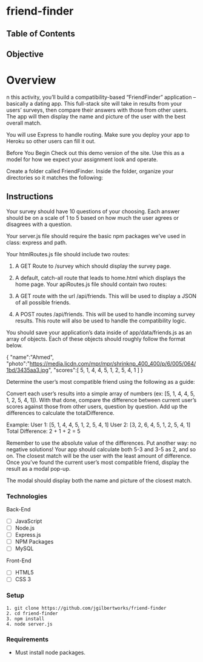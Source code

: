 # friend-finder

## Table of Contents 

## Objective 

# Overview

n this activity, you’ll build a compatibility-based “FriendFinder” application – basically a dating app. This full-stack site will take in results from your users’ surveys, then compare their answers with those from other users. The app will then display the name and picture of the user with the best overall match.

You will use Express to handle routing. Make sure you deploy your app to Heroku so other users can fill it out.

Before You Begin
Check out this demo version of the site. Use this as a model for how we expect your assignment look and operate.

Create a folder called FriendFinder. Inside the folder, organize your directories so it matches the following:

## Instructions

Your survey should have 10 questions of your choosing. Each answer should be on a scale of 1 to 5 based on how much the user agrees or disagrees with a question.

Your server.js file should require the basic npm packages we’ve used in class: express and path.

Your htmlRoutes.js file should include two routes:

1. A GET Route to /survey which should display the survey page.
2. A default, catch-all route that leads to home.html which displays the home page. Your apiRoutes.js file should contain two routes:

1. A GET route with the url /api/friends. This will be used to display a JSON of all possible friends.
2. A POST routes /api/friends. This will be used to handle incoming survey results. This route will also be used to handle the compatibility logic.

You should save your application’s data inside of app/data/friends.js as an array of objects. Each of these objects should roughly follow the format below.

{
  "name":"Ahmed",
  "photo":"https://media.licdn.com/mpr/mpr/shrinknp_400_400/p/6/005/064/1bd/3435aa3.jpg",
  "scores":[
      5,
      1,
      4,
      4,
      5,
      1,
      2,
      5,
      4,
      1
    ]
}

Determine the user’s most compatible friend using the following as a guide:

Convert each user’s results into a simple array of numbers (ex: [5, 1, 4, 4, 5, 1, 2, 5, 4, 1]). With that done, compare the difference between current user’s scores against those from other users, question by question. Add up the differences to calculate the totalDifference.

Example:
User 1: [5, 1, 4, 4, 5, 1, 2, 5, 4, 1]
User 2: [3, 2, 6, 4, 5, 1, 2, 5, 4, 1]
Total Difference: 2 + 1 + 2 = 5

Remember to use the absolute value of the differences. Put another way: no negative solutions! Your app should calculate both 5-3 and 3-5 as 2, and so on. The closest match will be the user with the least amount of difference. Once you’ve found the current user’s most compatible friend, display the result as a modal pop-up.

The modal should display both the name and picture of the closest match.

### Technologies
Back-End
- [ ] JavaScript
- [ ] Node.js
- [ ] Express.js
- [ ] NPM Packages
- [ ] MySQL

Front-End
- [ ] HTML5
- [ ] CSS 3

### Setup 
```
1. git clone https://github.com/jgilbertworks/friend-finder
2. cd friend-finder
3. npm install 
4. node server.js
```
### Requirements

- Must install node packages.
